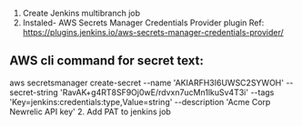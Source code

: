 1. Create Jenkins multibranch job
2. Instaled- AWS Secrets Manager Credentials Provider plugin
Ref: https://plugins.jenkins.io/aws-secrets-manager-credentials-provider/
## AWS cli command for secret text:
aws secretsmanager create-secret --name 'AKIARFH3I6UWSC2SYWOH' --secret-string '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' --tags 'Key=jenkins:credentials:type,Value=string' --description 'Acme Corp Newrelic API key'
2. Add PAT to jenkins job